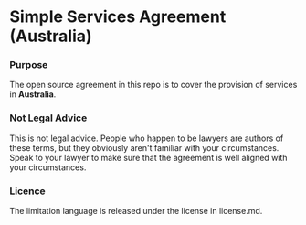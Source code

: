 # Simple Services Agreement (Australia)

### Purpose

The open source agreement in this repo is to cover the provision of services in **Australia**.  

### Not Legal Advice

This is not legal advice.  People who happen to be lawyers are authors of these terms, but they obviously aren't familiar with your circumstances.  Speak to your lawyer to make sure that the agreement is well aligned with your circumstances.

### Licence

The limitation language is released under the license in license.md.
